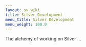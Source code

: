 ```yaml
---
layout: sv_wiki
title: Silver Development
menu_title: Silver Development
menu_weight: 100.0
---
```


The alchemy of working on Silver ...
